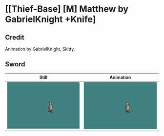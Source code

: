 # [\[Thief-Base\] \[M\] Matthew by GabrielKnight +Knife]

## Credit

Animation by GabrielKnight, Skitty.

## Sword

| Still | Animation |
| :---: | :-------: |
| ![Sword still](./Sword_000.png) | ![Sword animation](./Sword.gif) |

